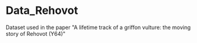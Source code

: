 # Data_Rehovot
Dataset used in the paper "A lifetime track of a griffon vulture: the moving story of Rehovot (Y64)"

